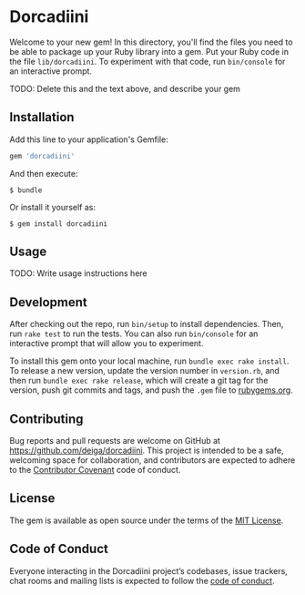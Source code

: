 # Dorcadiini

Welcome to your new gem! In this directory, you'll find the files you need to be able to package up your Ruby library into a gem. Put your Ruby code in the file `lib/dorcadiini`. To experiment with that code, run `bin/console` for an interactive prompt.

TODO: Delete this and the text above, and describe your gem

## Installation

Add this line to your application's Gemfile:

```ruby
gem 'dorcadiini'
```

And then execute:

    $ bundle

Or install it yourself as:

    $ gem install dorcadiini

## Usage

TODO: Write usage instructions here

## Development

After checking out the repo, run `bin/setup` to install dependencies. Then, run `rake test` to run the tests. You can also run `bin/console` for an interactive prompt that will allow you to experiment.

To install this gem onto your local machine, run `bundle exec rake install`. To release a new version, update the version number in `version.rb`, and then run `bundle exec rake release`, which will create a git tag for the version, push git commits and tags, and push the `.gem` file to [rubygems.org](https://rubygems.org).

## Contributing

Bug reports and pull requests are welcome on GitHub at https://github.com/deiga/dorcadiini. This project is intended to be a safe, welcoming space for collaboration, and contributors are expected to adhere to the [Contributor Covenant](http://contributor-covenant.org) code of conduct.

## License

The gem is available as open source under the terms of the [MIT License](https://opensource.org/licenses/MIT).

## Code of Conduct

Everyone interacting in the Dorcadiini project’s codebases, issue trackers, chat rooms and mailing lists is expected to follow the [code of conduct](https://github.com/deiga/dorcadiini/blob/master/CODE_OF_CONDUCT.md).
